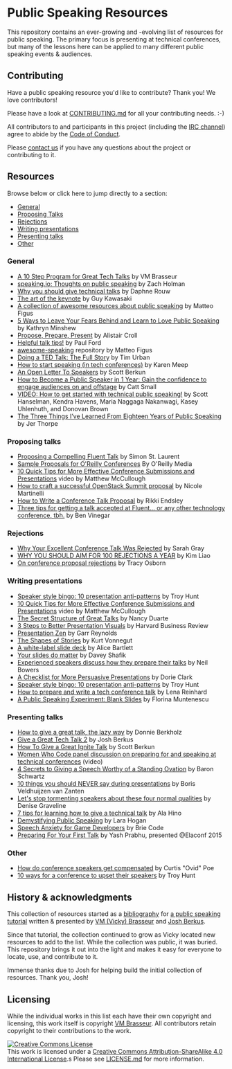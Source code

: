 # Public Speaking Resources

This repository contains an ever-growing and -evolving list of resources for public speaking. The primary focus is presenting at technical conferences, but many of the lessons here can be applied to many different public speaking events & audiences.

## Contributing

Have a public speaking resource you'd like to contribute? Thank you! We love contributors!

Please have a look at [CONTRIBUTING.md](./CONTRIBUTING.md) for all your contributing needs. :-)

All contributors to and participants in this project (including the [IRC channel](https://webchat.freenode.net/?channels=%23public_speaking)) agree to abide by the [Code of Conduct](./CODEOFCONDUCT.md).

Please [contact us](https://github.com/vmbrasseur/Public_Speaking/blob/master/CONTRIBUTING.md#for-more-help) if you have any questions about the project or contributing to it.

## Resources

Browse below or click here to jump directly to a section:

* [General](#general)
* [Proposing Talks](#proposing-talks)
* [Rejections](#rejections)
* [Writing presentations](#writing-presentations)
* [Presenting talks](#presenting-talks)
* [Other](#other)

### General

* [A 10 Step Program for Great Tech Talks](https://archive.org/details/devworld2016-speakertraining) by VM Brasseur
* [speaking.io: Thoughts on public speaking](http://speaking.io/) by Zach Holman
* [Why you should give technical talks](http://daphsta.github.io/ruby%20learn%20self-development/2015/01/12/why-you-should-give-technical-talks.html) by Daphne Rouw
* [The art of the keynote](http://guykawasaki.com/the-art-of-the-keynote/) by Guy Kawasaki
* [A collection of awesome resources about public speaking](https://github.com/matteofigus/awesome-speaking) by Matteo Figus
* [5 Ways to Leave Your Fears Behind and Learn to Love Public Speaking](https://www.themuse.com/advice/5-ways-to-leave-your-fears-behind-and-learn-to-love-public-speaking) by Kathryn Minshew
* [Propose, Prepare, Present](http://shop.oreilly.com/product/0636920027096.do) by Alistair Croll
* [Helpful talk tips!](https://posts.postlight.com/helpful-talk-tips-5347ea7c2745#.l1avnxxqh) by Paul Ford
* [awesome-speaking](https://github.com/matteofigus/awesome-speaking) repository by Matteo Figus
* [Doing a TED Talk: The Full Story](http://waitbutwhy.com/2016/03/doing-a-ted-talk-the-full-story.html) by Tim Urban
* [How to start speaking (in tech conferences)](https://medium.com/@karen_meep/how-to-start-speaking-in-tech-conferences-f64a9f3a84a6#.ev7mefjfq) by Karen Meep
* [An Open Letter To Speakers](http://scottberkun.com/2011/an-open-letter-to-speakers/) by Scott Berkun
* [How to Become a Public Speaker in 1 Year: Gain the confidence to engage audiences on and offstage](https://www.amazon.com/dp/B01N4HX7ZJ) by Catt Small
* [VIDEO: How to get started with technical public speaking!](http://www.hanselman.com/blog/VIDEOHowToGetStartedWithTechnicalPublicSpeaking.aspx) by Scott Hanselman, Kendra Havens, Maria Naggaga Nakanwagi, Kasey Uhlenhuth, and Donovan Brown
* [The Three Things I’ve Learned From Eighteen Years of Public Speaking](https://medium.com/@blprnt/the-three-things-i-learned-from-eighteen-years-of-public-speaking-875f01178902) by Jer Thorpe

### Proposing talks

* [Proposing a Compelling Fluent Talk](http://radar.oreilly.com/2013/09/proposing-a-compelling-fluent-talk.html) by Simon St. Laurent
* [Sample Proposals for O'Reilly Conferences](http://www.oreilly.com/conferences/sample_proposals.html) By O'Reilly Media
* [10 Quick Tips for More Effective Conference Submissions and Presentations](http://www.youtube.com/watch?v=fJz4JJIchaY&feature=youtu.be) video by Matthew McCullough
* [How to craft a successful OpenStack Summit proposal](http://superuser.openstack.org/articles/how-to-craft-a-successful-openstack-summit-proposal) by Nicole Martinelli
* [How to Write a Conference Talk Proposal](http://rikkiendsley.com/?p=390) by Rikki Endsley
* [Three tips for getting a talk accepted at Fluent… or any other technology conference, tbh.](https://medium.com/@bentlegen/three-tips-for-getting-a-talk-accepted-at-fluent-9eff841efc54#.uwoh77m3m) by Ben Vinegar

### Rejections

* [Why Your Excellent Conference Talk Was Rejected](https://www.promptworks.com/blog/why-your-excellent-talk-was-rejected) by Sarah Gray
* [WHY YOU SHOULD AIM FOR 100 REJECTIONS A YEAR](http://lithub.com/why-you-should-aim-for-100-rejections-a-year/) by Kim Liao
* [On conference proposal rejections](https://code.likeagirl.io/on-conference-proposal-rejections-205f7fead68) by Tracy Osborn

### Writing presentations

* [Speaker style bingo: 10 presentation anti-patterns](http://www.troyhunt.com/2015/06/speaker-style-bingo-10-presentation.html) by Troy Hunt
* [10 Quick Tips for More Effective Conference Submissions and Presentations](http://www.youtube.com/watch?v=fJz4JJIchaY&feature=youtu.be) video by Matthew McCullough
* [The Secret Structure of Great Talks](https://www.ted.com/talks/nancy_duarte_the_secret_structure_of_great_talks) by Nancy Duarte
* [3 Steps to Better Presentation Visuals](https://hbr.org/video/4642346287001/3-steps-to-better-presentation-visuals) by Harvard Business Review
* [Presentation Zen](http://www.presentationzen.com/) by Garr Reynolds
* [The Shapes of Stories](http://www.openculture.com/2014/02/kurt-vonnegut-masters-thesis-rejected-by-u-chicago.html) by Kurt Vonnegut
* [A white-label slide deck](http://alicebartlett.co.uk/blog/how-to-do-ok-at-slides) by Alice Bartlett
* [Your slides do matter](https://daveyshafik.com/archives/70053-your-slides-do-matter.html) by Davey Shafik
* [Experienced speakers discuss how they prepare their talks](http://neilb.org/2016/10/30/preparing-a-talk.html) by Neil Bowers
* [A Checklist for More Persuasive Presentations](https://hbr.org/2016/10/a-checklist-for-more-persuasive-presentations) by Dorie Clark
* [Speaker style bingo: 10 presentation anti-patterns](https://www.troyhunt.com/speaker-style-bingo-10-presentation/) by Troy Hunt
* [How to prepare and write a tech conference talk](http://wunder.schoenaberselten.com/2016/02/16/how-to-prepare-and-write-a-tech-conference-talk/) by Lena Reinhard
* [A Public Speaking Experiment: Blank Slides](https://medium.com/upday-devs/a-public-speaking-experiment-blank-slides-c2fc09289825#.z94mgux2f) by Florina Muntenescu

### Presenting talks

* [How to give a great talk, the lazy way](http://dberkholz.com/2015/04/20/how-to-give-a-great-talk-the-lazy-way/) by Donnie Berkholz
* [Give a Great Tech Talk 2](https://github.com/jberkus/ggtt2) by Josh Berkus
* [How To Give a Great Ignite Talk](http://scottberkun.com/2009/how-to-give-a-great-ignite-talk/) by Scott Berkun
* [Women Who Code panel discussion on preparing for and speaking at technical conferences](http://www.youtube.com/watch?v=yE67bo7dmbY) (video)
* [4 Secrets to Giving a Speech Worthy of a Standing Ovation](http://www.entrepreneur.com/article/253040) by Baron Schwartz
* [10 things you should NEVER say during presentations](http://thenextweb.com/lifehacks/2013/09/12/10-things-you-should-never-say-during-presentations-2/) by Boris Veldhuijzen van Zanten
* [Let's stop tormenting speakers about these four normal qualities](http://eloquentwoman.blogspot.com/2016/10/lets-stop-tormenting-speakers-about.html?m=1) by Denise Graveline
* [7 tips for learning how to give a technical talk](https://opensource.com/life/16/9/7-tips-learning-how-give-technical-talk) by Ala Hino
* [Demystifying Public Speaking](https://abookapart.com/products/demystifying-public-speaking) by Lara Hogan
* [Speech Anxiety for Game Developers](http://www.gamesindustry.biz/articles/2017-04-11-speech-anxiety-for-game-developers) by Brie Code
* [Preparing For Your First Talk](https://youtu.be/zzjoPxCU3ts?list=PLB1PViL_KEtc0yNMpoKTOJnnVMv0MLIwB) by Yash Prabhu, presented @Elaconf 2015


### Other

* [How do conference speakers get compensated](https://www.linkedin.com/pulse/20140731092421-4973136-how-do-conference-speakers-get-compensated) by Curtis "Ovid" Poe
* [10 ways for a conference to upset their speakers](https://www.troyhunt.com/10-ways-for-a-conference-to-upset-their-speakers/) by Troy Hunt

## History & acknowledgments

This collection of resources started as a [bibliography](https://github.com/vmbrasseur/10stepprogram/blob/master/resources.md) for [a public speaking tutorial](https://github.com/vmbrasseur/10stepprogram) written & presented by [VM (Vicky) Brasseur](https://vmbrasseur.com) and [Josh Berkus](https://github.com/jberkus).

Since that tutorial, the collection continued to grow as Vicky located new resources to add to the list. While the collection was public, it was buried. This repository brings it out into the light and makes it easy for everyone to locate, use, and contribute to it.

Immense thanks due to Josh for helping build the initial collection of resources. Thank you, Josh!

## Licensing

While the individual works in this list each have their own copyright and licensing, this work itself is copyright [VM Brasseur](https://vmbrasseur.com). All contributors retain copyright to their contributions to the work.

<a rel="license" href="http://creativecommons.org/licenses/by-sa/4.0/"><img alt="Creative Commons License" style="border-width:0" src="https://i.creativecommons.org/l/by-sa/4.0/88x31.png" /></a><br />This work is licensed under a <a rel="license" href="http://creativecommons.org/licenses/by-sa/4.0/">Creative Commons Attribution-ShareAlike 4.0 International License</a>.s
Please see [LICENSE.md](./LICENSE.md) for more information.
